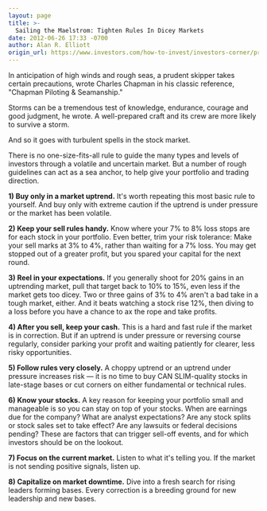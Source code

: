 ```yaml
---
layout: page
title: >-
  Sailing the Maelstrom: Tighten Rules In Dicey Markets
date: 2012-06-26 17:33 -0700
author: Alan R. Elliott
origin_url: https://www.investors.com/how-to-invest/investors-corner/prudent-investors-tighten-rules-in-a-choppy-market
---
```





In anticipation of high winds and rough seas, a prudent skipper takes certain precautions, wrote Charles Chapman in his classic reference, "Chapman Piloting & Seamanship."

  

Storms can be a tremendous test of knowledge, endurance, courage and good judgment, he wrote. A well-prepared craft and its crew are more likely to survive a storm.

  

And so it goes with turbulent spells in the stock market.

  

There is no one-size-fits-all rule to guide the many types and levels of investors through a volatile and uncertain market. But a number of rough guidelines can act as a sea anchor, to help give your portfolio and trading direction.

  

**1) Buy only in a market uptrend.** It's worth repeating this most basic rule to yourself. And buy only with extreme caution if the uptrend is under pressure or the market has been volatile.

  

**2) Keep your sell rules handy.** Know where your 7% to 8% loss stops are for each stock in your portfolio. Even better, trim your risk tolerance: Make your sell marks at 3% to 4%, rather than waiting for a 7% loss. You may get stopped out of a greater profit, but you spared your capital for the next round.

  

**3) Reel in your expectations.** If you generally shoot for 20% gains in an uptrending market, pull that target back to 10% to 15%, even less if the market gets too dicey. Two or three gains of 3% to 4% aren't a bad take in a tough market, either. And it beats watching a stock rise 12%, then diving to a loss before you have a chance to ax the rope and take profits.

  

**4) After you sell, keep your cash.** This is a hard and fast rule if the market is in correction. But if an uptrend is under pressure or reversing course regularly, consider parking your profit and waiting patiently for clearer, less risky opportunities.

  

**5) Follow rules very closely.** A choppy uptrend or an uptrend under pressure increases risk — it is no time to buy CAN SLIM-quality stocks in late-stage bases or cut corners on either fundamental or technical rules.

  

**6) Know your stocks.** A key reason for keeping your portfolio small and manageable is so you can stay on top of your stocks. When are earnings due for the company? What are analyst expectations? Are any stock splits or stock sales set to take effect? Are any lawsuits or federal decisions pending? These are factors that can trigger sell-off events, and for which investors should be on the lookout.

  

**7) Focus on the current market.** Listen to what it's telling you. If the market is not sending positive signals, listen up.

  

**8) Capitalize on market downtime.** Dive into a fresh search for rising leaders forming bases. Every correction is a breeding ground for new leadership and new bases.




